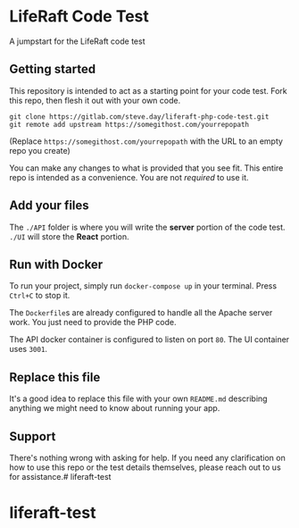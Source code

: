 # LifeRaft Code Test

A jumpstart for the LifeRaft code test

## Getting started

This repository is intended to act as a starting point for your code test. Fork this repo, then flesh it out with your own code.
```
git clone https://gitlab.com/steve.day/liferaft-php-code-test.git
git remote add upstream https://somegithost.com/yourrepopath
```
(Replace `https://somegithost.com/yourrepopath` with the URL to an empty repo you create)

You can make any changes to what is provided that you see fit. This entire repo is intended as a convenience. You are not *required* to use it.

## Add your files
The `./API` folder is where you will write the **server** portion of the code test. `./UI` will store the **React** portion.

## Run with Docker
To run your project, simply run `docker-compose up` in your terminal. Press `Ctrl+C` to stop it.

The `Dockerfile`s are already configured to handle all the Apache server work. You just need to provide the PHP code.

The API docker container is configured to listen on port `80`. The UI container uses `3001`.

## Replace this file
It's a good idea to replace this file with your own `README.md` describing anything we might need to know about running your app.

## Support
There's nothing wrong with asking for help. If you need any clarification on how to use this repo or the test details themselves, please reach out to us for assistance.# liferaft-test
# liferaft-test
